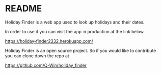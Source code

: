 # README

Holiday Finder is a web app used to look up holidays and their dates.

In order to use it you can visit the app in production at the link below

https://holiday-finder2332.herokuapp.com/

Holiday Finder is an open source project. So if you would like to contribute you
can clone down the repo at

https://github.com/Q-Win/holiday_finder
